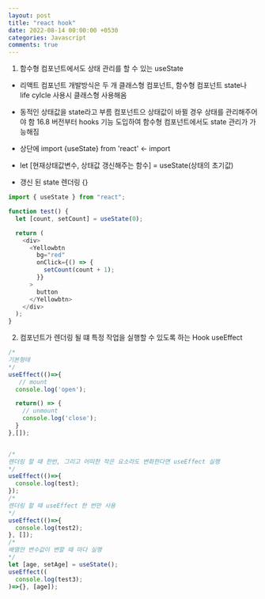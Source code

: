 ```yaml
---
layout: post
title: "react hook"
date: 2022-08-14 00:00:00 +0530
categories: Javascript
comments: true
---
```


1. 함수형 컴포넌트에서도 상태 관리를 할 수 있는 useState

- 리액트 컴포넌트 개발방식은 두 개 클래스형 컴포넌트, 함수형 컴포넌트
  state나 life cylcle 사용시 클래스형 사용해옴

- 동적인 상태값을 state라고 부름 컴포넌트으 상태값이 바뀔 경우 상태를 관리해주어야 함
  16.8 버전부터 hooks 기능 도입하여 함수형 컴포넌트에서도 state 관리가 가능해짐

- 상단에 import {useState} from 'react' <- import

- let [현재상태값변수, 상태값 갱신해주는 함수] = useState(상태의 초기값)

- 갱신 된 state 렌더링 {}

```javascript
import { useState } from "react";

function test() {
  let [count, setCount] = useState(0);

  return (
    <div>
      <Yellowbtn
        bg="red"
        onClick={() => {
          setCount(count + 1);
        }}
      >
        button
      </Yellowbtn>
    </div>
  );
}
```

2. 컴포넌트가 렌더링 될 떄 특정 작업을 실행할 수 있도록 하는 Hook useEffect

```javascript
/*
기본형태
*/
useEffect(()=>{
   // mount
  console.log('open');

  return() => {
    // unmount
    console.log('close');
  }
},[]);


/*
렌더링 할 떄 한번, 그리고 어떠한 작은 요소라도 변화한다면 useEffect 실행
*/
useEffect(()=>{
  console.log(test);
});
/*
렌더링 할 때 useEffect 한 번만 사용
*/
useEffect(()=>{
  console.log(test2);
}, []);
/*
배열안 변수값이 변할 때 마다 실행
*/
let [age, setAge] = useState();
useEffect((
  console.log(test3);
)=>{}, [age]);
```
